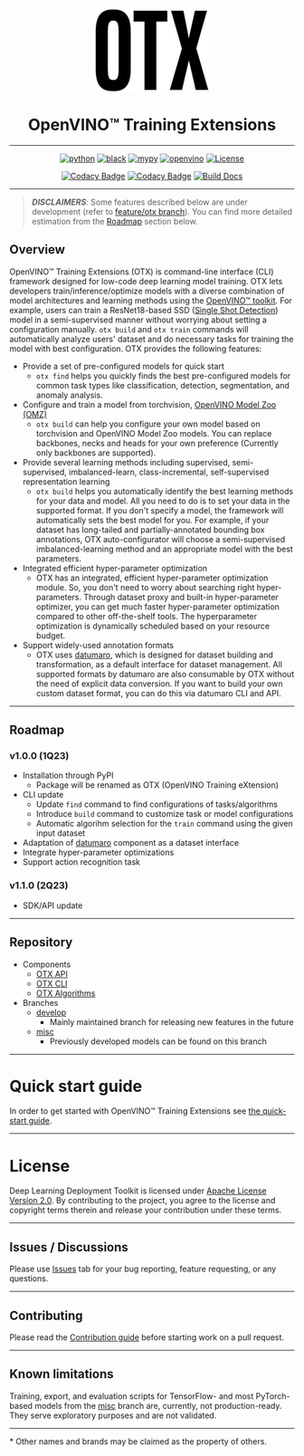 <div align="center">

<img src="docs/source/_static/logos/otx-logo-black.png" width="200px">

# OpenVINO™ Training Extensions

---

[![python](https://img.shields.io/badge/python-3.8%2B-green)]()
[![black](https://img.shields.io/badge/code%20style-black-000000.svg)]()
[![mypy](https://img.shields.io/badge/%20type_checker-mypy-%231674b1?style=flat)]()
[![openvino](https://img.shields.io/badge/openvino-2021.4-purple)]()
[![License](https://img.shields.io/badge/License-Apache%202.0-blue.svg)](https://opensource.org/licenses/Apache-2.0)

[![Codacy Badge]([https://app.codacy.com/project/badge/Grade/34245035749b4c4fa59a8dfe277133c2)](https://www.codacy.com/gh/openvinotoolkit/training_extensions/dashboard?utm_source=github.com&utm_medium=referral&utm_content=openvinotoolkit/training_extensions&utm_campaign=Badge_Grade)
[![Codacy Badge]([https://app.codacy.com/project/badge/Coverage/34245035749b4c4fa59a8dfe277133c2)](https://www.codacy.com/gh/openvinotoolkit/training_extensions/dashboard?utm_source=github.com&utm_medium=referral&utm_content=openvinotoolkit/training_extensions&utm_campaign=Badge_Coverage)
[![Build Docs](https://github.com/openvinotoolkit/training_extensions/actions/workflows/docs.yml/badge.svg)](https://github.com/openvinotoolkit/training_extensions/actions/workflows/docs.yml)

---

</div>

> **_DISCLAIMERS_**: Some features described below are under development (refer to [feature/otx branch](https://github.com/openvinotoolkit/training_extensions/tree/feature/otx)). You can find more detailed estimation from the [Roadmap](#roadmap) section below.

## Overview

OpenVINO™ Training Extensions (OTX) is command-line interface (CLI) framework designed for low-code deep learning model training. OTX lets developers train/inference/optimize models with a diverse combination of model architectures and learning methods using the [OpenVINO™
toolkit](https://software.intel.com/en-us/openvino-toolkit). For example, users can train a ResNet18-based SSD ([Single Shot Detection](https://arxiv.org/abs/1512.02325)) model in a semi-supervised manner without worrying about setting a configuration manually. `otx build` and `otx train` commands will automatically analyze users' dataset and do necessary tasks for training the model with best configuration. OTX provides the following features:

- Provide a set of pre-configured models for quick start
  - `otx find` helps you quickly finds the best pre-configured models for common task types like classification, detection, segmentation, and anomaly analysis.
- Configure and train a model from torchvision, [OpenVINO Model Zoo (OMZ)](https://github.com/openvinotoolkit/open_model_zoo)
  - `otx build` can help you configure your own model based on torchvision and OpenVINO Model Zoo models. You can replace backbones, necks and heads for your own preference (Currently only backbones are supported).
- Provide several learning methods including supervised, semi-supervised, imbalanced-learn, class-incremental, self-supervised representation learning
  - `otx build` helps you automatically identify the best learning methods for your data and model. All you need to do is to set your data in the supported format. If you don't specify a model, the framework will automatically sets the best model for you. For example, if your dataset has long-tailed and partially-annotated bounding box annotations, OTX auto-configurator will choose a semi-supervised imbalanced-learning method and an appropriate model with the best parameters.
- Integrated efficient hyper-parameter optimization
  - OTX has an integrated, efficient hyper-parameter optimization module. So, you don't need to worry about searching right hyper-parameters. Through dataset proxy and built-in hyper-parameter optimizer, you can get much faster hyper-parameter optimization compared to other off-the-shelf tools. The hyperparameter optimization is dynamically scheduled based on your resource budget.
- Support widely-used annotation formats
  - OTX uses [datumaro](https://github.com/openvinotoolkit/datumaro), which is designed for dataset building and transformation, as a default interface for dataset management. All supported formats by datumaro are also consumable by OTX without the need of explicit data conversion. If you want to build your own custom dataset format, you can do this via datumaro CLI and API.

---

## Roadmap

### v1.0.0 (1Q23)

- Installation through PyPI
  - Package will be renamed as OTX (OpenVINO Training eXtension)
- CLI update
  - Update `find` command to find configurations of tasks/algorithms
  - Introduce `build` command to customize task or model configurations
  - Automatic algorihm selection for the `train` command using the given input dataset
- Adaptation of [datumaro](https://github.com/openvinotoolkit/datumaro) component as a dataset interface
- Integrate hyper-parameter optimizations
- Support action recognition task

### v1.1.0 (2Q23)

- SDK/API update

---

## Repository

- Components
  - [OTX API](otx/api)
  - [OTX CLI](otx/cli)
  - [OTX Algorithms](otx/algorithms)
- Branches
  - [develop](https://github.com/openvinotoolkit/training_extensions/tree/develop)
    - Mainly maintained branch for releasing new features in the future
  - [misc](https://github.com/openvinotoolkit/training_extensions/tree/misc)
    - Previously developed models can be found on this branch

---

# Quick start guide

In order to get started with OpenVINO™ Training Extensions see [the quick-start guide](QUICK_START_GUIDE.md).

---

# License

Deep Learning Deployment Toolkit is licensed under [Apache License Version 2.0](LICENSE).
By contributing to the project, you agree to the license and copyright terms therein
and release your contribution under these terms.

---

## Issues / Discussions

Please use [Issues](https://github.com/openvinotoolkit/training_extensions/issues/new/choose) tab for your bug reporting, feature requesting, or any questions.

---

## Contributing

Please read the [Contribution guide](CONTRIBUTING.md) before starting work on a pull request.

---

## Known limitations

Training, export, and evaluation scripts for TensorFlow- and most PyTorch-based models from the [misc](https://github.com/openvinotoolkit/training_extensions/tree/misc) branch are, currently, not production-ready. They serve exploratory purposes and are not validated.

---

\* Other names and brands may be claimed as the property of others.
